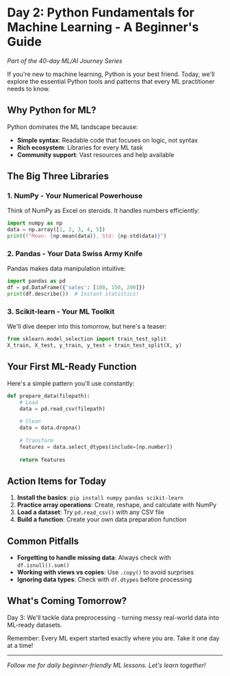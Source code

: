 # Day 2: Python Fundamentals for Machine Learning - A Beginner's Guide

*Part of the 40-day ML/AI Journey Series*

If you're new to machine learning, Python is your best friend. Today, we'll explore the essential Python tools and patterns that every ML practitioner needs to know.

## Why Python for ML?

Python dominates the ML landscape because:
- **Simple syntax**: Readable code that focuses on logic, not syntax
- **Rich ecosystem**: Libraries for every ML task
- **Community support**: Vast resources and help available

## The Big Three Libraries

### 1. NumPy - Your Numerical Powerhouse
Think of NumPy as Excel on steroids. It handles numbers efficiently:

```python
import numpy as np
data = np.array([1, 2, 3, 4, 5])
print(f"Mean: {np.mean(data)}, Std: {np.std(data)}")
```

### 2. Pandas - Your Data Swiss Army Knife
Pandas makes data manipulation intuitive:

```python
import pandas as pd
df = pd.DataFrame({'sales': [100, 150, 200]})
print(df.describe())  # Instant statistics!
```

### 3. Scikit-learn - Your ML Toolkit
We'll dive deeper into this tomorrow, but here's a teaser:

```python
from sklearn.model_selection import train_test_split
X_train, X_test, y_train, y_test = train_test_split(X, y)
```

## Your First ML-Ready Function

Here's a simple pattern you'll use constantly:

```python
def prepare_data(filepath):
    # Load
    data = pd.read_csv(filepath)
    
    # Clean
    data = data.dropna()
    
    # Transform
    features = data.select_dtypes(include=[np.number])
    
    return features
```

## Action Items for Today

1. **Install the basics**: `pip install numpy pandas scikit-learn`
2. **Practice array operations**: Create, reshape, and calculate with NumPy
3. **Load a dataset**: Try `pd.read_csv()` with any CSV file
4. **Build a function**: Create your own data preparation function

## Common Pitfalls

- **Forgetting to handle missing data**: Always check with `df.isnull().sum()`
- **Working with views vs copies**: Use `.copy()` to avoid surprises
- **Ignoring data types**: Check with `df.dtypes` before processing

## What's Coming Tomorrow?

Day 3: We'll tackle data preprocessing - turning messy real-world data into ML-ready datasets.

Remember: Every ML expert started exactly where you are. Take it one day at a time!

---

*Follow me for daily beginner-friendly ML lessons. Let's learn together!*
